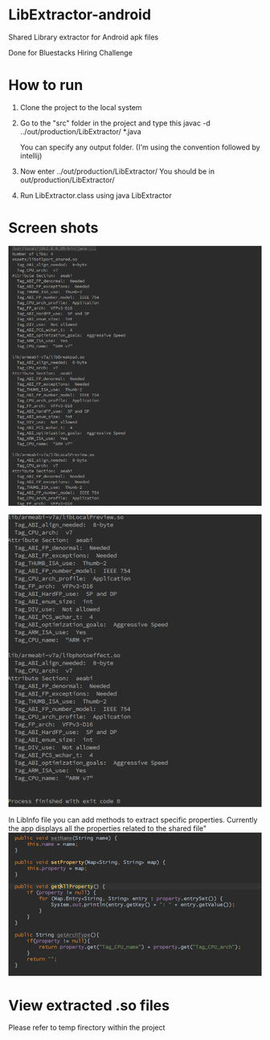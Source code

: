 # LibExtractor-android
Shared Library extractor for Android apk files

Done for Bluestacks Hiring Challenge

# How to run
1.  Clone the project to the local system

2.  Go to the "src" folder in the project and type this 
    javac -d ../out/production/LibExtractor/ *.java
    
    You can specify any output folder. (I'm using the convention followed by intellij)

3. Now enter ../out/production/LibExtractor/ 
    You should be in out/production/LibExtractor/  

4. Run LibExtractor.class using java LibExtractor <absolute-location0of-apk>

# Screen shots
![ScreenShot](https://raw.githubusercontent.com/mnsekh111/LibExtractor-android/master/screenshots/Screenshot%20from%202015-12-19%2015%3A43%3A32.png)

![ScreenShot](https://raw.githubusercontent.com/mnsekh111/LibExtractor-android/master/screenshots/Screenshot%20from%202015-12-19%2015%3A43%3A51.png)


In LibInfo file you can add methods to extract specific properties. Currently the app displays all the properties related to the shared file"
![ScreenShot](https://raw.githubusercontent.com/mnsekh111/LibExtractor-android/master/screenshots/Screenshot%20from%202015-12-19%2015%3A44%3A34.png)



# View extracted .so files
 Please refer to temp firectory within the project
